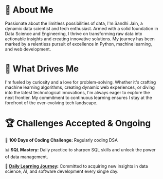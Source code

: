 # 🚀 **About Me**

Passionate about the limitless possibilities of data, I'm Sandhi Jain, a dynamic data scientist and tech enthusiast. Armed with a solid foundation in Data Science and Engineering, I thrive on transforming raw data into actionable insights and creating innovative solutions. My journey has been marked by a relentless pursuit of excellence in Python, machine learning, and web development.

# 🧠 **What Drives Me**

I'm fueled by curiosity and a love for problem-solving. Whether it's crafting machine learning algorithms, creating dynamic web experiences, or diving into the latest technological innovations, I'm always eager to explore the next frontier. My commitment to continuous learning ensures I stay at the forefront of the ever-evolving tech landscape.

# 🏆 **Challenges Accepted & Ongoing**

🚀 **100 Days of Coding Challenge:** Regularly coding DSA
 
📊 **SQL Mastery:** Daily practice to sharpen SQL skills and unlock the power of data management.

🌟 **[Daily Learning Journey](https://sandhijain.notion.site/Code-Data-Chronicles-118abada5b9c422795a6b152db97998f?pvs=4):** Committed to acquiring new insights in data science, AI, and software development every single day.
 
 
  
 
 
 




